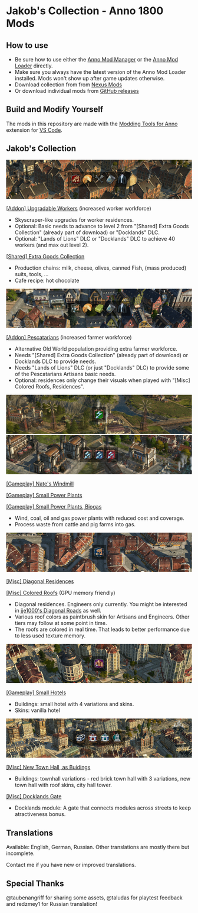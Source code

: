# Jakob's Collection - Anno 1800 Mods

## How to use

- Be sure how to use either the [Anno Mod Manager](https://www.nexusmods.com/anno1800/mods/35) or the [Anno Mod Loader](https://github.com/xforce/anno1800-mod-loader) directly.
- Make sure you always have the latest version of the Anno Mod Loader installed. Mods won't show up after game updates otherwise.
- Download collection from from [Nexus Mods](https://www.nexusmods.com/anno1800/mods/281)
- Or download individual mods from [GitHub releases](https://github.com/jakobharder/anno-1800-jakobs-mods/releases)

## Build and Modify Yourself

The mods in this repository are made with the [Modding Tools for Anno](https://marketplace.visualstudio.com/items?itemName=JakobHarder.anno-modding-tools) extension for [VS Code](https://code.visualstudio.com/).

## Jakob's Collection

![](./upgradable-low-tier/banner.png)

[\[Addon\] Upgradable Workers](./upgradable-low-tier/README.md) (increased worker workforce)

- Skyscraper-like upgrades for worker residences.
- Optional: Basic needs to advance to level 2 from "[Shared] Extra Goods Collection" (already part of download) or "Docklands" DLC.
- Optional: "Lands of Lions" DLC or "Docklands" DLC to achieve 40 workers (and max out level 2).

[\[Shared\] Extra Goods Collection](./extra-goods-collection/README.md)

- Production chains: milk, cheese, olives, canned Fish, (mass produced) suits, tools, ...
- Cafe recipe: hot chocolate

![](./pescatarians/banner.png)

[\[Addon\] Pescatarians](./pescatarians/README.md) (increased farmer workforce)

- Alternative Old World population providing extra farmer workforce.
- Needs "[Shared] Extra Goods Collection" (already part of download) or Docklands DLC to provide needs.
- Needs "Lands of Lions" DLC (or just "Docklands" DLC) to provide some of the Pescatarians Artisans basic needs.
- Optional: residences only change their visuals when played with "[Misc] Colored Roofs, Residences".

![](./nates-windmill/banner.png)
![](./small-gas-power-plant/banner.png)

[\[Gameplay\] Nate's Windmill](./nates-windmill/README.md)

[\[Gameplay\] Small Power Plants](./small-gas-power-plant/README.md) 

[\[Gameplay\] Small Power Plants, Biogas](./biogas-plant/README.md)

- Wind, coal, oil and gas power plants with reduced cost and coverage.
- Process waste from cattle and pig farms into gas.

![](./diagonal-residences/banner.png)

[\[Misc\] Diagonal Residences](./diagonal-residences/README.md)

[\[Misc\] Colored Roofs](./residence-skin-pack/README.md) (GPU memory friendly)

- Diagonal residences.
  Engineers only currently.
  You might be interested in [jje1000's Diagonal Roads](https://www.nexusmods.com/anno1800/mods/164) as well.
- Various roof colors as paintbrush skin for Artisans and Engineers.
  Other tiers may follow at some point in time.
- The roofs are colored in real time.
  That leads to better performance due to less used texture memory.

![](./small-hotels/banner.png)

[\[Gameplay\] Small Hotels](./small-hotels/README.md)

- Buildings: small hotel with 4 variations and skins.
- Skins: vanilla hotel

![](./new-town-hall-buildings/banner.png)

[\[Misc\] New Town Hall, as Buidings](./new-town-hall-buildings/README.md)

- Buildings: townhall variations - red brick town hall with 3 variations, new town hall with roof skins, city hall tower.

[\[Misc\] Docklands Gate](./docklands/README.md)

- Docklands module: A gate that connects modules across streets to keep atractiveness bonus.

## Translations

Available: English, German, Russian.
Other translations are mostly there but incomplete.

Contact me if you have new or improved translations.

## Special Thanks

@taubenangriff for sharing some assets, @taludas for playtest feedback and redzmey1 for Russian translation!
